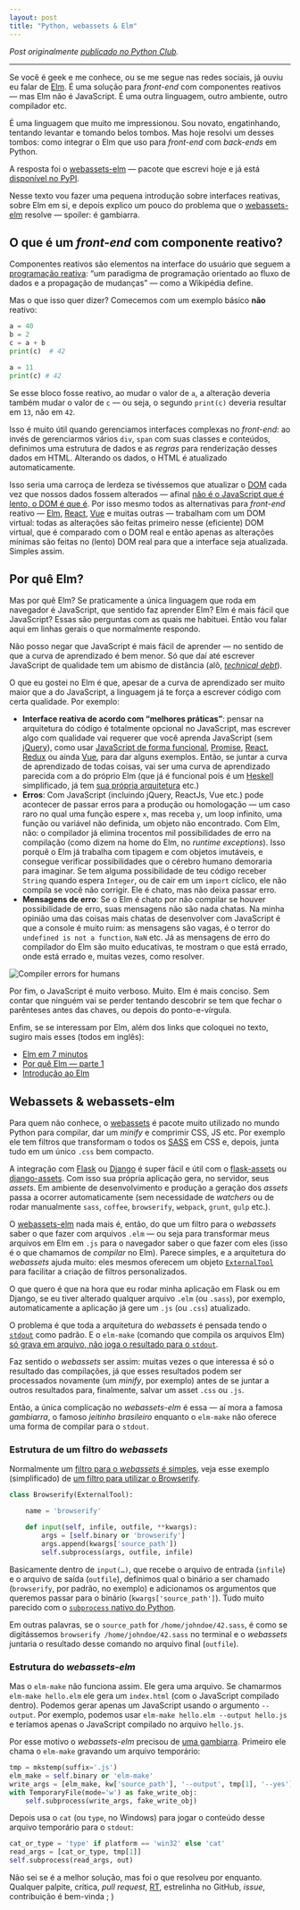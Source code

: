 ```yaml
---
layout: post
title: "Python, webassets & Elm"
---
```


_Post originalmente [publicado no Python Club](http://pythonclub.com.br/python-webassets-elm.html)._

* * *

Se você é geek e me conhece, ou se me segue nas redes sociais, já ouviu eu falar de [Elm](http://elm-lang.org/). É uma solução para _front-end_ com componentes reativos — mas Elm não é JavaScript. É uma outra linguagem, outro ambiente, outro compilador etc.

É uma linguagem que muito me impressionou. Sou novato, engatinhando, tentando levantar e tomando belos tombos. Mas hoje resolvi um desses tombos: como integrar o Elm que uso para _front-end_ com _back-ends_ em Python.

A resposta foi o [webassets-elm](https://github.com/cuducos/webassets-elm) — pacote que escrevi hoje e já está [disponível no PyPI](https://pypi.python.org/pypi/webassets-elm).

Nesse texto vou fazer uma pequena introdução sobre interfaces reativas, sobre Elm em si, e depois explico um pouco do problema que o [webassets-elm](https://github.com/cuducos/webassets-elm) resolve — spoiler: é gambiarra.

## O que é um _front-end_ com componente reativo?

Componentes reativos são elementos na interface do usuário que seguem a [programação reativa](https://en.wikipedia.org/wiki/Reactive_programming): “um paradigma de programação orientado ao fluxo de dados e a propagação de mudanças” — como a Wikipédia define.

Mas o que isso quer dizer? Comecemos com um exemplo básico **não** reativo:

```python
a = 40
b = 2
c = a + b
print(c)  # 42

a = 11
print(c) # 42
```

Se esse bloco fosse reativo, ao mudar o valor de `a`, a alteração deveria também mudar o valor de `c` — ou seja, o segundo `print(c)` deveria resultar em `13`, não em `42`.

Isso é muito útil quando gerenciamos interfaces complexas no _front-end_: ao invés de gerenciarmos vários `div`, `span` com suas classes e conteúdos, definimos uma estrutura de dados e as _regras_ para renderização desses dados em HTML. Alterando os dados, o HTML é atualizado automaticamente.

Isso seria uma carroça de lerdeza se tivéssemos que atualizar o [DOM](https://pt.wikipedia.org/wiki/Modelo_de_Objeto_de_Documentos) cada vez que nossos dados fossem alterados — afinal [não é o JavaScript que é lento, o DOM é que é](https://www.youtube.com/watch?v=hQVTIJBZook). Por isso mesmo todos as alternativas para _front-end_ reativo — [Elm](http://elm-lang.org/), [React](https://facebook.github.io/react/), [Vue](https://vuejs.org/) e muitas outras — trabalham com um DOM virtual: todas as alterações são feitas primeiro nesse (eficiente) DOM virtual, que é comparado com o DOM real e então apenas as alterações mínimas são feitas no (lento) DOM real para que a interface seja atualizada. Simples assim.

## Por quê Elm?

Mas por quê Elm? Se praticamente a única linguagem que roda em navegador é JavaScript, que sentido faz aprender Elm? Elm é mais fácil que JavaScript? Essas são perguntas com as quais me habituei. Então vou falar aqui em linhas gerais o que normalmente respondo.

Não posso negar que JavaScript é mais fácil de aprender — no sentido de que a curva de aprendizado é bem menor. Só que daí até escrever JavaScript de qualidade tem um abismo de distância (alô, _[technical debt](https://medium.com/@joaomilho/festina-lente-e29070811b84#.80xxnrf4f)_).

O que eu gostei no Elm é que, apesar de a curva de aprendizado ser muito maior que a do JavaScript, a linguagem já te força a escrever código com certa qualidade. Por exemplo:

* **Interface reativa de acordo com “melhores práticas”**: pensar na arquitetura do código é totalmente opcional no JavaScript, mas escrever algo com qualidade vai requerer que você aprenda JavaScript (sem [jQuery](http://jquery.com)), como usar [JavaScript de forma funcional](https://www.youtube.com/playlist?list=PL0zVEGEvSaeEd9hlmCXrk5yUyqUag-n84), [Promise](https://developer.mozilla.org/en-US/docs/Web/JavaScript/Reference/Global_Objects/Promise), [React](https://facebook.github.io/react/), [Redux](http://redux.js.org) ou ainda [Vue](https://vuejs.org/), para dar alguns exemplos. Então, se juntar a curva de aprendizado de todas coisas, vai ser uma curva de aprendizado parecida com a do próprio Elm (que já é funcional pois é um [Heskell](https://www.haskell.org) simplificado, já tem [sua própria arquitetura](http://guide.elm-lang.org/architecture/index.html) etc.)
* **Erros**: Com JavaScript (incluindo jQuery, ReactJs, Vue etc.) pode acontecer de passar erros para a produção ou homologação — um caso raro no qual uma função espere `x`, mas receba `y`, um loop infinito, uma função ou variável não definida, um objeto não encontrado. Com Elm, não: o compilador já elimina trocentos mil possibilidades de erro na compilação (como dizem na home do Elm, no _runtime exceptions_). Isso porquê o Elm já trabalha com tipagem e com objetos imutáveis, e consegue verificar possibilidades que o cérebro humano demoraria para imaginar. Se tem alguma possibilidade de teu código receber `String` quando espera `Integer`, ou de cair em um `import` cíclico, ele não compila se você não corrigir. Ele é chato, mas não deixa passar erro.
* **Mensagens de erro**: Se o Elm é chato por não compilar se houver possibilidade de erro, suas mensagens não são nada chatas. Na minha opinião uma das coisas mais chatas de desenvolver com JavaScript é que a console é muito ruim: as mensagens são vagas, é o terror do `undefined is not a function`, `NaN` etc. Já as mensagens de erro do compilador do Elm são muito educativas, te mostram o que está errado, onde está errado e, muitas vezes, como resolver.

![Compiler errors for humans](http://elm-lang.org/assets/blog/error-messages/0.15.1/naming.png)

Por fim, o JavaScript é muito verboso. Muito. Elm é mais conciso. Sem contar que ninguém vai se perder tentando descobrir se tem que fechar o parênteses antes das chaves, ou depois do ponto-e-vírgula.

Enfim, se se interessam por Elm, além dos links que coloquei no texto, sugiro mais esses (todos em inglês):

* [Elm em 7 minutos](https://egghead.io/lessons/elm-elm-in-5-minutes)
* [Por quê Elm — parte 1](http://ohanhi.github.io/master-elm-1-why-elm.html)
* [Introdução ao Elm](https://youtu.be/3_M2G9U51GA)

## Webassets & webassets-elm

Para quem não conhece, o [webassets](http://webassets.readthedocs.io/) é pacote muito utilizado no mundo Python para compilar, dar um _minify_ e comprimir CSS, JS etc. Por exemplo ele tem filtros que transformam o todos os [SASS](http://sass-lang.com) em CSS e, depois, junta tudo em um único `.css` bem compacto.

A integração com [Flask](http://flask.pocoo.org) ou [Django](http://djangoproject.com) é super fácil e útil com o [flask-assets](http://flask-assets.readthedocs.io/) ou [django-assets](http://django-assets.readthedocs.org/). Com isso sua própria aplicação gera, no servidor, seus _assets_. Em ambiente de desenvolvimento e produção a geração dos _assets_ passa a ocorrer automaticamente (sem necessidade de _watchers_ ou de rodar manualmente `sass`, `coffee`, `browserify`, `webpack`, `grunt`, `gulp` etc.).


O [webassets-elm](https://github.com/cuducos/webassets-elm) nada mais é, então, do que um filtro para o _webassets_ saber o que fazer com arquivos `.elm` — ou seja para transformar meus arquivos em Elm em `.js` para o navegador saber o que fazer com eles (isso é o que chamamos de _compilar_ no Elm). Parece simples, e a arquitetura do _webassets_ ajuda muito: eles mesmos oferecem um objeto [`ExternalTool`](https://github.com/miracle2k/webassets/blob/master/src/webassets/filter/__init__.py#L400-L456) para facilitar a criação de filtros personalizados.


O que quero é que na hora que eu rodar minha aplicação em Flask ou em Django, se eu tiver alterado qualquer arquivo `.elm` (ou `.sass`), por exemplo, automaticamente a aplicação já gere um `.js` (ou `.css`) atualizado.

O problema é que toda a arquitetura do _webassets_ é pensada tendo o [`stdout`](https://en.wikipedia.org/wiki/Standard_streams#Standard_output_.28stdout.29) como padrão. E o `elm-make` (comando que compila os arquivos Elm) [só grava em arquivo, não joga o resultado para o `stdout`](https://github.com/elm-lang/elm-make/issues/39). 

Faz sentido o _webassets_ ser assim: muitas vezes o que interessa é só o resultado das compilações, já que esses resultados podem ser processados novamente (um _minify_, por exemplo) antes de se juntar a outros resultados para, finalmente, salvar um asset `.css` ou `.js`.

Então, a única complicação no _webassets-elm_ é essa — aí mora a famosa _gambiarra_, o famoso _jeitinho brasileiro_ enquanto o `elm-make` não oferece uma forma de compilar para o `stdout`.

### Estrutura de um filtro do _webassets_

Normalmente um [filtro para o _webassets_ é simples](https://webassets.readthedocs.io/en/latest/custom_filters.html), veja esse exemplo (simplificado) de [um filtro para utilizar o Browserify](https://github.com/renstrom/webassets-browserify/blob/master/webassets_browserify/__init__.py).

```python
class Browserify(ExternalTool):

    name = 'browserify'

    def input(self, infile, outfile, **kwargs):
        args = [self.binary or 'browserify']
        args.append(kwargs['source_path'])
        self.subprocess(args, outfile, infile)
```

Basicamente dentro de `input(…)`, que recebe o arquivo de entrada (`infile`) e o arquivo de saída (`outfile`), definimos qual o binário a ser chamado (`browserify`, por padrão, no exemplo) e adicionamos os argumentos que queremos passar para o binário (`kwargs['source_path']`). Tudo muito parecido com o [`subprocess` nativo do Python](https://docs.python.org/3.5/library/subprocess.html).

Em outras palavras, se o `source_path` for `/home/johndoe/42.sass`, é como se digitássemos `browserify /home/johndoe/42.sass` no terminal e o _webassets_ juntaria o resultado desse comando no arquivo final (`outfile`).

### Estrutura do _webassets-elm_

Mas o `elm-make` não funciona assim. Ele gera uma arquivo. Se chamarmos `elm-make hello.elm` ele gera um `index.html` (com o JavaScript compilado dentro). Podemos gerar apenas um JavaScript usando o argumento `--output`. Por exemplo, podemos usar `elm-make hello.elm --output hello.js` e teríamos apenas o JavaScript compilado no arquivo `hello.js`.

Por esse motivo o _webassets-elm_ precisou de [uma gambiarra](https://github.com/cuducos/webassets-elm/blob/master/webassets_elm/__init__.py#L25-L43). Primeiro ele chama o `elm-make` gravando um arquivo temporário:

```python
tmp = mkstemp(suffix='.js')
elm_make = self.binary or 'elm-make'
write_args = [elm_make, kw['source_path'], '--output', tmp[1], '--yes']
with TemporaryFile(mode='w') as fake_write_obj:
    self.subprocess(write_args, fake_write_obj)
```
            
Depois usa o `cat` (ou `type`, no Windows) para jogar o conteúdo desse arquivo temporário para o `stdout`:

```python
cat_or_type = 'type' if platform == 'win32' else 'cat'
read_args = [cat_or_type, tmp[1]]
self.subprocess(read_args, out)
```

Não sei se é a melhor solução, mas foi o que resolveu por enquanto. Qualquer palpite, crítica, _pull request_, [RT](https://twitter.com/cuducos/status/742698891343204353), estrelinha no GitHub, _issue_, contribuição é bem-vinda ; )